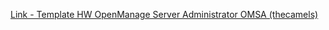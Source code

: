 [Link - Template HW OpenManage Server Administrator OMSA (thecamels)](https://github.com/thecamels/zabbix)
